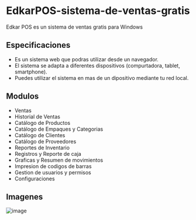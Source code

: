 # EdkarPOS-sistema-de-ventas-gratis
Edkar POS es un sistema de ventas gratis para Windows

## Especificaciones
- Es un sistema web que podras utilizar desde un navegador.
- El sistema se adapta a diferentes dispositivos (compurtadora, tablet, smartphone).
- Puedes utilizar el sistema en mas de un dipositivo mediante tu red local.

## Modulos
- Ventas
- Historial de Ventas
- Catálogo de Productos
- Catálogo de Empaques y Categorias
- Catálogo de Clientes
- Catálogo de Proveedores
- Reportes de Inventario
- Registros y Reporte de caja
- Graficas y Resumen de movimientos
- Impresion de codigos de barras
- Gestion de usuarios y permisos
- Configuraciones

## Imagenes
![image](https://github.com/user-attachments/assets/be6d8ec8-8508-4baa-a99f-b7ba99d0fb61)
